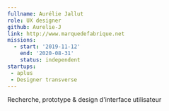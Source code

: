 ```yaml
---
fullname: Aurélie Jallut
role: UX designer
github: Aurelie-J
link: http://www.marquedefabrique.net
missions:
  - start: '2019-11-12'
    end: '2020-08-31' 
    status: independent
startups:
 - aplus
 - Designer transverse
---
```

 
Recherche, prototype & design d'interface utilisateur
